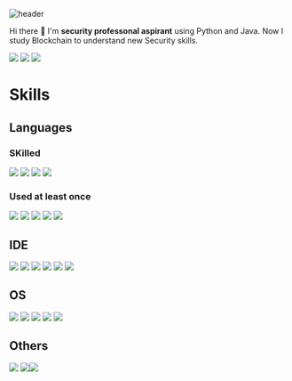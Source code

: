 ![header](https://capsule-render.vercel.app/api?type=wave&color=auto&height=300&section=header&text=WifiHub's%20page&fontSize=90)

Hi there 👋 I'm <b>security professonal aspirant</b> using Python and Java. 
Now I study Blockchain to understand new Security skills. 

<!--
**WifiHubKR/WifiHubKR** is a ✨ _special_ ✨ repository because its `README.md` (this file) appears on your GitHub profile.

Here are some ideas to get you started:

- 🔭 I’m currently working on ...
- 🌱 I’m currently learning ...
- 👯 I’m looking to collaborate on ...
- 🤔 I’m looking for help with ...
- 💬 Ask me about ...
- 📫 How to reach me: ...
- 😄 Pronouns: ...
- ⚡ Fun fact: ...
-->

<img src="https://img.shields.io/badge/kimjh456789@gmail.com-EA4335?style=flat-square&logo=Gmail&logoColor=white"/> <img src="https://img.shields.io/badge/rkawnsgud22@naver.com-03C75A?style=flat-square&logo=Naver&logoColor=white"/> 
[<img src="https://img.shields.io/badge/Notion-000000?style=flat-square&logo=Notion&logoColor=white"/>](https://www.notion.so/533a7bdbc2d54887a4fe2bee5fdcd4ac?pvs=4)

# Skills 

## Languages
### SKilled 
<img src="https://img.shields.io/badge/Solidity-363636?style=flat-square&logo=Solidity&logoColor=white"/> <img src="https://img.shields.io/badge/Python-3776AB?style=flat-square&logo=Python&logoColor=white"/>  <img src="https://img.shields.io/badge/JavaScript-F7DF1E?style=flat-square&logo=JavaScript&logoColor=white"> <img src="https://img.shields.io/badge/C Language-A8B9CC?style=flat-square&logo=c&logoColor=black">

### Used at least once
<img src="https://img.shields.io/badge/Kotlin-7F52FF?style=flat-square&logo=Kotlin&logoColor=white"/> <img src="https://img.shields.io/badge/c++-00599C?style=flat-square&logo=cplusplus&logoColor=white"/> <img src="https://img.shields.io/badge/java-FFFFFF?style=flat-square&logo=OpenJDK&logoColor=black"/> <img src="https://img.shields.io/badge/HTML5-E34F26?style=flat-square&logo=html5&logoColor=white">
<img src="https://img.shields.io/badge/CSS3-1572B6?style=flat-square&logo=css3&logoColor=white"/>


## IDE 
<img src="https://img.shields.io/badge/Android Studio-3DDC84?style=flat-square&logo=androidstudio&logoColor=white"> <img src="https://img.shields.io/badge/Visual Studio-5C2D91?style=flat-square&logo=visualstudio&logoColor=white"> <img src="https://img.shields.io/badge/Visual Studio Code-007ACC?style=flat-square&logo=visualstudiocode&logoColor=white"> <img src="https://img.shields.io/badge/Eclipse-2C2255?style=flat-square&logo=eclipseide&logoColor=white"> <img src="https://img.shields.io/badge/Google Collab-F9AB00?style=flat-square&logo=googlecolab&logoColor=black"> <img src="https://img.shields.io/badge/Remix-3C3C3D?style=flat-square&logo=ethereum&logoColor=white">

## OS 
<img src="https://img.shields.io/badge/Windows-0078D4?style=flat-square&logo=windowsxp&logoColor=white"> <img src="https://img.shields.io/badge/Linux-FCC624?style=flat-square&logo=linux&logoColor=black"> <img src="https://img.shields.io/badge/CentOS-262577?style=flat-square&logo=centos&logoColor=white"> <img src="https://img.shields.io/badge/Android-3DDC84?style=flat-square&logo=android&logoColor=white"> <img src="https://img.shields.io/badge/iOS-000000?style=flat-square&logo=ios&logoColor=white">

## Others
<img src="https://img.shields.io/badge/Amazon EC2-FF9900?style=flat-square&logo=amazonec2&logoColor=white"> <img src="https://img.shields.io/badge/Amazon RDS-527FFF?style=flat-square&logo=amazonrds&logoColor=white"><img src="https://img.shields.io/badge/MySQL-4479A1?style=flat-square&logo=mysql&logoColor=white">

